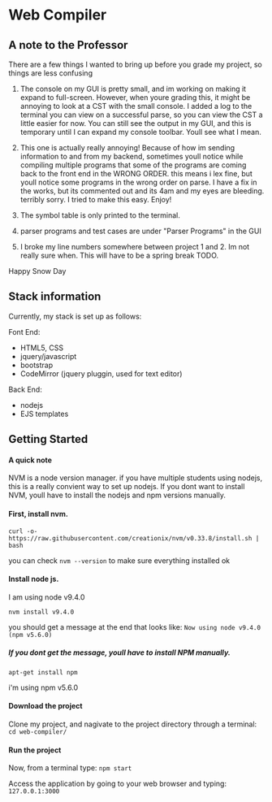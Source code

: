 # Web Compiler
## A note to the Professor

There are a few things I wanted to bring up before you grade my project, so things are less confusing

1) The console on my GUI is pretty small, and im working on making it expand to full-screen. However, when youre grading this, it might be annoying to look at a CST with the small console. I added a log to the terminal you can view on a successful parse, so you can view the CST a little easier for now. You can still see the output in my GUI, and this is temporary until I can expand my console toolbar. Youll see what I mean.    


2) This one is actually really annoying! Because of how im sending information to and from my backend, sometimes youll notice while compiling multiple programs that some of the programs are coming back to the front end in the WRONG ORDER. this means i lex fine, but youll notice some programs in the wrong order on parse. I have a fix in the works, but its commented out and its 4am and my eyes are bleeding. terribly sorry. I tried to make this easy. Enjoy!

3) The symbol table is only printed to the terminal.

4) parser programs and test cases are under "Parser Programs" in the GUI

5) I broke my line numbers somewhere between project 1 and 2. Im not really sure when. This will have to be a spring break TODO.

Happy Snow Day

## Stack information

Currently, my stack is set up as follows:

Font End:
* HTML5, CSS
* jquery/javascript
* bootstrap 
* CodeMirror (jquery pluggin, used for text editor)

Back End:

* nodejs
* EJS templates

## Getting Started

#### A quick note

NVM is a node version manager. if you have multiple students using nodejs, this is a really convient way to set up nodejs. If you dont want to install NVM, youll have to install the nodejs and npm versions manually.  

#### First, install nvm. 

`curl -o- https://raw.githubusercontent.com/creationix/nvm/v0.33.8/install.sh | bash`

you can check `nvm --version` to make sure everything installed ok

#### Install node js.

I am using node v9.4.0

`nvm install v9.4.0`

you should get a message at the end that looks like: `Now using node v9.4.0 (npm v5.6.0)`

##### If you dont get the message, youll have to install NPM manually. 

`apt-get install npm`

i'm using npm v5.6.0

#### Download the project
Clone my project, and nagivate to the project directory through a terminal: `cd web-compiler/`

#### Run the project

Now, from a terminal type: `npm start`

Access the application by going to your web browser and typing: `127.0.0.1:3000`